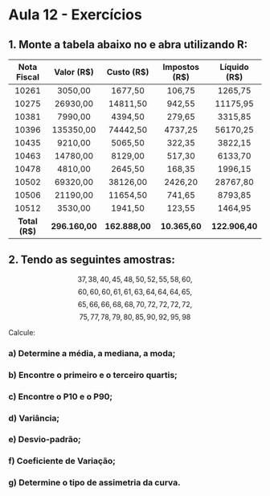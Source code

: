 # Aula 12 - Exercícios

## 1. Monte a tabela abaixo no e abra utilizando R:
|   Nota Fiscal  |   Valor (R$)   |   Custo (R$)   | Impostos (R$) |  Líquido (R$)  |
|:--------------:|:--------------:|:--------------:|:-------------:|:--------------:|
|          10261 |        3050,00 |        1677,50 |        106,75 |        1265,75 |
|          10275 |       26930,00 |       14811,50 |        942,55 |       11175,95 |
|          10381 |        7990,00 |        4394,50 |        279,65 |        3315,85 |
|          10396 |      135350,00 |       74442,50 |       4737,25 |       56170,25 |
|          10435 |        9210,00 |        5065,50 |        322,35 |        3822,15 |
|          10463 |       14780,00 |        8129,00 |        517,30 |        6133,70 |
|          10478 |        4810,00 |        2645,50 |        168,35 |        1996,15 |
|          10502 |       69320,00 |       38126,00 |       2426,20 |       28767,80 |
|          10506 |       21190,00 |       11654,50 |        741,65 |        8793,85 |
|          10512 |        3530,00 |        1941,50 |        123,55 |        1464,95 |
| **Total (R$)** | **296.160,00** | **162.888,00** | **10.365,60** | **122.906,40** |


## 2. Tendo as seguintes amostras:
$$37, 38, 40, 45, 48, 50, 52, 55, 58, 60,$$
$$60, 60, 60, 61, 61, 63, 64, 64, 64, 65,$$
$$65, 66, 66, 68, 68, 70, 72, 72, 72, 72,$$
$$75, 77, 78, 79, 80, 85, 90, 92, 95, 98$$

Calcule:
### a) Determine a média, a mediana, a moda;
### b) Encontre o primeiro e o terceiro quartis;
### c) Encontre o P10 e o P90;
### d) Variância;
### e) Desvio-padrão;
### f) Coeficiente de Variação;
### g) Determine o tipo de assimetria da curva.